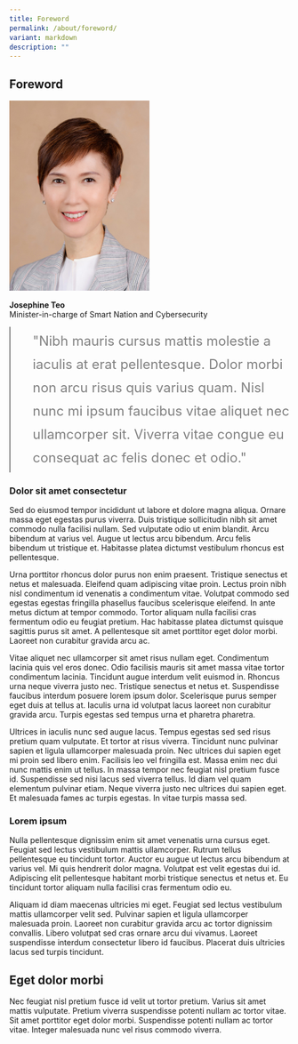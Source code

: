 ```yaml
---
title: Foreword
permalink: /about/foreword/
variant: markdown
description: ""
---
```

## Foreword

<div style="width:50%"><img src="/images/People/josephine_teo.jpg"></div>

**Josephine Teo**<br>
Minister-in-charge of Smart Nation and Cybersecurity<br>

<div style="font-size:24px; font-weight: 400; line-height: 1.75; color: grey; padding: 5px 0px 5px 40px; margin-left: 0; border-left: 2px solid grey">"Nibh mauris cursus mattis molestie a iaculis at erat pellentesque. Dolor morbi non arcu risus quis varius quam. Nisl nunc mi ipsum faucibus vitae aliquet nec ullamcorper sit. Viverra vitae congue eu consequat ac felis donec et odio."</div>

### Dolor sit amet consectetur 

Sed do eiusmod tempor incididunt ut labore et dolore magna aliqua. Ornare massa eget egestas purus viverra. Duis tristique sollicitudin nibh sit amet commodo nulla facilisi nullam. Sed vulputate odio ut enim blandit. Arcu bibendum at varius vel. Augue ut lectus arcu bibendum. Arcu felis bibendum ut tristique et. Habitasse platea dictumst vestibulum rhoncus est pellentesque. 

Urna porttitor rhoncus dolor purus non enim praesent. Tristique senectus et netus et malesuada. Eleifend quam adipiscing vitae proin. Lectus proin nibh nisl condimentum id venenatis a condimentum vitae. Volutpat commodo sed egestas egestas fringilla phasellus faucibus scelerisque eleifend. In ante metus dictum at tempor commodo. Tortor aliquam nulla facilisi cras fermentum odio eu feugiat pretium. Hac habitasse platea dictumst quisque sagittis purus sit amet. A pellentesque sit amet porttitor eget dolor morbi. Laoreet non curabitur gravida arcu ac.

Vitae aliquet nec ullamcorper sit amet risus nullam eget. Condimentum lacinia quis vel eros donec. Odio facilisis mauris sit amet massa vitae tortor condimentum lacinia. Tincidunt augue interdum velit euismod in. Rhoncus urna neque viverra justo nec. Tristique senectus et netus et. Suspendisse faucibus interdum posuere lorem ipsum dolor. Scelerisque purus semper eget duis at tellus at. Iaculis urna id volutpat lacus laoreet non curabitur gravida arcu. Turpis egestas sed tempus urna et pharetra pharetra.

Ultrices in iaculis nunc sed augue lacus. Tempus egestas sed sed risus pretium quam vulputate. Et tortor at risus viverra. Tincidunt nunc pulvinar sapien et ligula ullamcorper malesuada proin. Nec ultrices dui sapien eget mi proin sed libero enim. Facilisis leo vel fringilla est. Massa enim nec dui nunc mattis enim ut tellus. In massa tempor nec feugiat nisl pretium fusce id. Suspendisse sed nisi lacus sed viverra tellus. Id diam vel quam elementum pulvinar etiam. Neque viverra justo nec ultrices dui sapien eget. Et malesuada fames ac turpis egestas. In vitae turpis massa sed.

### Lorem ipsum

Nulla pellentesque dignissim enim sit amet venenatis urna cursus eget. Feugiat sed lectus vestibulum mattis ullamcorper. Rutrum tellus pellentesque eu tincidunt tortor. Auctor eu augue ut lectus arcu bibendum at varius vel. Mi quis hendrerit dolor magna. Volutpat est velit egestas dui id. Adipiscing elit pellentesque habitant morbi tristique senectus et netus et. Eu tincidunt tortor aliquam nulla facilisi cras fermentum odio eu. 

Aliquam id diam maecenas ultricies mi eget. Feugiat sed lectus vestibulum mattis ullamcorper velit sed. Pulvinar sapien et ligula ullamcorper malesuada proin. Laoreet non curabitur gravida arcu ac tortor dignissim convallis. Libero volutpat sed cras ornare arcu dui vivamus. Laoreet suspendisse interdum consectetur libero id faucibus. Placerat duis ultricies lacus sed turpis tincidunt.

## Eget dolor morbi

Nec feugiat nisl pretium fusce id velit ut tortor pretium. Varius sit amet mattis vulputate. Pretium viverra suspendisse potenti nullam ac tortor vitae. Sit amet porttitor eget dolor morbi. Suspendisse potenti nullam ac tortor vitae. Integer malesuada nunc vel risus commodo viverra.
